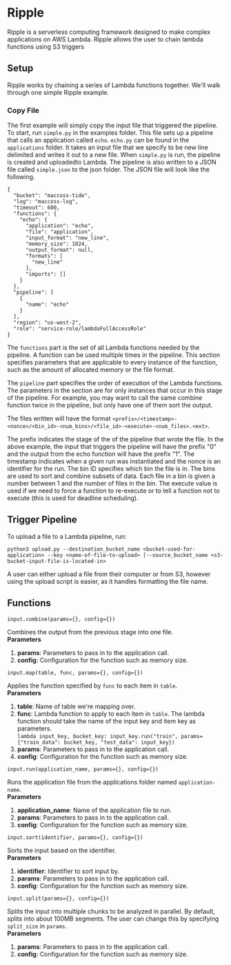 # Ripple

Ripple is a serverless computing framework designed to make complex applications on AWS Lambda.
Ripple allows the user to chain lambda functions using S3 triggers 

## Setup
Ripple works by chaining a series of Lambda functions together.
We'll walk through one simple Ripple example.

### Copy File
The first example will simply copy the input file that triggered the pipeline.
To start, run `simple.py` in the examples folder.
This file sets up a pipeline that calls an application called `echo`.
`echo.py` can be found in the `applications` folder.
It takes an input file that we specify to be new line delimited and writes it out to a new file.
When ``simple.py`` is run, the pipeline is created and uploadedto Lambda.
The pipeline is also written to a JSON file called `simple.json` to the json folder.
The JSON file will look like the following.

```
{
  "bucket": "maccoss-tide",
  "log": "maccoss-log",
  "timeout": 600,
  "functions": {
    "echo": {
      "application": "echo",
      "file": "application",
      "input_format": "new_line",
      "memory_size": 1024,
      "output_format": null,
      "formats": [
        "new_line"
      ],
      "imports": []
    }
  },
  "pipeline": [
    {
      "name": "echo"
    }
  ],
  "region": "us-west-2",
  "role": "service-role/lambdaFullAccessRole"
}
```

The `functions` part is the set of all Lambda functions needed by the pipeline.
A function can be used multiple times in the pipeline.
This section specifies parameters that are applicable to every instance of the function, such as the amount of allocated memory or the file format.

The `pipeline` part specifies the order of execution of the Lambda functions.
The parameters in the section are for only instances that occur in this stage of the pipeline.
For example, you may want to call the same combine function twice in the pipeline, but only have one of them sort the output.

The files written will have the format `<prefix>/<timestamp>-<nonce>/<bin_id>-<num_bins>/<file_id>-<execute>-<num_files>.<ext>`.

The prefix indicates the stage of the of the pipeline that wrote the file.
In the above example, the input that triggers the pipeline will have the prefix "0" and the output from the echo function will have the prefix "1".
The timestamp indicates when a given run was instantiated and the nonce is an identifier for the run.
The bin ID specifies which bin the file is in. The bins are used to sort and combine subsets of data.
Each file in a bin is given a number between 1 and the number of files in the bin.
The execute value is used if we need to force a function to re-execute or to tell a function not to execute (this is used for deadline scheduling).

## Trigger Pipeline
To upload a file to a Lambda pipeline, run:
```
python3 upload.py --destination_bucket_name <bucket-used-for-application> --key <name-of-file-to-upload> [--source_bucket_name <s3-bucket-input-file-is-located-in>
```
A user can either upload a file from their computer or from S3, however using the upload script is easier, as it handles formatting the file name.

## Functions
```
input.combine(params={}, config={})
```
Combines the output from the previous stage into one file.<br/>
**Parameters**
1. **params**: Parameters to pass in to the application call.
2. **config**: Configuration for the function such as memory size.

```
input.map(table, func, params={}, config={})
```
Applies the function specified by `func` to each item in `table`.<br/>
**Parameters**
1. **table**: Name of table we're mapping over.
2. **func**: Lambda function to apply to each item in `table`.
  The lambda function should take the name of the input key and item key as parameters.<br/>
  ``lambda input_key, bucket_key: input_key.run("train", params={"train_data": bucket_key, "test_data": input_key})``
3. **params**: Parameters to pass in to the application call.
4. **config**: Configuration for the function such as memory size.

```
input.run(application_name, params={}, config={})
```
Runs the application file from the applications folder named `application-name`.<br/>
**Parameters**
1. **application_name**: Name of the application file to run.
2. **params**: Parameters to pass in to the application call.
3. **config**: Configuration for the function such as memory size.

```
input.sort(identifier, params={}, config={})
```
Sorts the input based on the identifier.<br/>
**Parameters**
1. **identifier**: Identifier to sort input by.
2. **params**: Parameters to pass in to the application call.
3. **config**: Configuration for the function such as memory size.

```
input.split(params={}, config={})
```
Splits the input into multiple chunks to be analyzed in parallel. By default, splits into about 100MB segments.
The user can change this by specifying `split_size` in `params`.<br/>
**Parameters**
1. **params**: Parameters to pass in to the application call.
2. **config**: Configuration for the function such as memory size.

